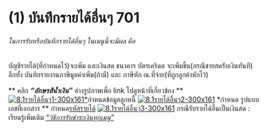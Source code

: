 # (1)    บันทึกรายได้อื่นๆ  701

######  ในการรับหรือบันทึกรายได้อื่นๆ ในเมนูนี้จะมีผล คือ
บัญชีรายได้(ที่กำหนดไว้)จะเพิ่ม และเงินสด ธนาคาร บัตรเคริดต
จะเพิ่มขึ้น(กรณีขายสดรับเงินทันที) อีกทั้ง บันทึกรายงานภาษีมูลค่าเพิ่ม(ถ้ามี)
และ ภาษีหัก ณ.ที่จ่าย(ที่ถูกลูกค้าหักไว้)

** คลิก  _**“อักษรสีน้ำเงิน”**_ ล่างรูปภาพเพื่อ link ไปดูหน้าที่เกี่ยวข้อง **
[![8.1รายได้อื่นๆ1-300x161](http://www.smlaccount.com/manual/wp-content/uploads/2017/10/8.1รายได้อื่นๆ1-300x161.jpg)*](http://www.smlaccount.com/manual/wp-content/uploads/2017/10/8.1รายได้อื่นๆ1.jpg)กำหนดข้อมูลลูกหนี้
[![8.1รายได้อื่นๆ2-300x161](http://www.smlaccount.com/manual/wp-content/uploads/2017/10/8.1รายได้อื่นๆ2-300x161.jpg)](http://www.smlaccount.com/manual/wp-content/uploads/2017/10/8.1รายได้อื่นๆ2.jpg) *กำหนด รูปแบบเลขที่เอกสาร  **
กำหนด[รหัสรายได้](http://www.smlaccount.com/manual/?page_id=522)
[![8.1รายได้อื่นๆ3-300x161](http://www.smlaccount.com/manual/wp-content/uploads/2017/10/8.1รายได้อื่นๆ3-300x161.jpg)](http://www.smlaccount.com/manual/wp-content/uploads/2017/10/8.1รายได้อื่นๆ3.jpg) กรณีรับรายได้อื่นเป็นเงินสด :
เรียนรู้เพิ่มเติม [
_“วิธีการรับชำระเงินทุกเมนู”_](http://www.smlaccount.com/manual/?page_id=365)

